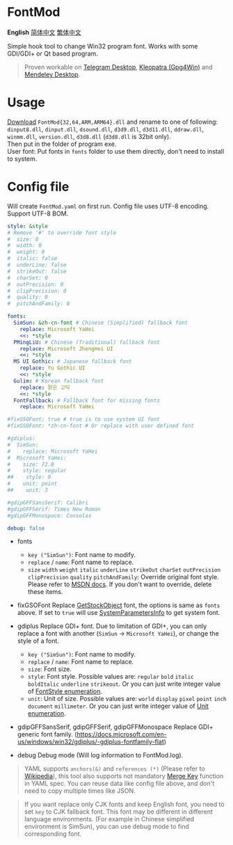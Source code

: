 # FontMod
**English** [简体中文](README.zh_CN.md) [繁体中文](README.zh_TW.md)

Simple hook tool to change Win32 program font. Works with some GDI/GDI+ or Qt based program.

> Proven workable on [Telegram Desktop](https://desktop.telegram.org/), [Kleopatra (Gpg4Win)](https://www.gpg4win.org/) and [Mendeley Desktop](https://www.mendeley.com/download-desktop/).

# Usage
[Download](https://github.com/ysc3839/FontMod/releases) `FontMod{32,64,ARM,ARM64}.dll` and rename to one of following:  
`dinput8.dll`, `dinput.dll`, `dsound.dll`, `d3d9.dll`, `d3d11.dll`, `ddraw.dll`, `winmm.dll`, `version.dll`, `d3d8.dll` (`d3d8.dll` is 32bit only).  
Then put in the folder of program exe.  
User font: Put fonts in `fonts` folder to use them directly, don't need to install to system.

# Config file
Will create `FontMod.yaml` on first run. Config file uses UTF-8 encoding. Support UTF-8 BOM.
```yaml
style: &style
# Remove '#' to override font style
#  size: 0
#  width: 0
#  weight: 0
#  italic: false
#  underLine: false
#  strikeOut: false
#  charSet: 0
#  outPrecision: 0
#  clipPrecision: 0
#  quality: 0
#  pitchAndFamily: 0

fonts:
  SimSun: &zh-cn-font # Chinese (Simplified) fallback font
    replace: Microsoft YaHei
    <<: *style
  PMingLiU: # Chinese (Traditional) fallback font
    replace: Microsoft JhengHei UI
    <<: *style
  MS UI Gothic: # Japanese fallback font
    replace: Yu Gothic UI
    <<: *style
  Gulim: # Korean fallback font
    replace: 맑은 고딕
    <<: *style
  FontFallback: # Fallback font for missing fonts
    replace: Microsoft YaHei

#fixGSOFont: true # true is to use system UI font
#fixGSOFont: *zh-cn-font # Or replace with user defined font

#gdiplus:
#  SimSun:
#    replace: Microsoft YaHei
#  Microsoft YaHei:
#    size: 72.0
#    style: regular
##    style: 0
#    unit: point
##    unit: 3

#gdipGFFSansSerif: Calibri
#gdipGFFSerif: Times New Roman
#gdipGFFMonospace: Consolas

debug: false
```
* fonts
  * `key ("SimSun")`: Font name to modify.
  * `replace` / `name`: Font name to replace.
  * `size` `width` `weight` `italic` `underLine` `strikeOut` `charSet` `outPrecision` `clipPrecision` `quality` `pitchAndFamily`: Override original font style. Please refer to [MSDN docs](https://docs.microsoft.com/en-us/windows/desktop/api/wingdi/ns-wingdi-logfontw). If you don't want to override, delete these items.

* fixGSOFont
Replace [GetStockObject](https://docs.microsoft.com/en-us/windows/desktop/api/winuser/nf-winuser-getsyscolorbrush) font, the options is same as `fonts` above. If set to `true` will use [SystemParametersInfo](https://docs.microsoft.com/en-us/windows/desktop/api/winuser/nf-winuser-systemparametersinfow#spi_getnonclientmetrics) to get system font.

* gdiplus
Replace GDI+ font. Due to limitation of GDI+, you can only replace a font with another (`SimSun` -> `Microsoft YaHei`), or change the style of a font.
  * `key ("SimSun")`: Font name to modify.
  * `replace` / `name`: Font name to replace.
  * `size`: Font size.
  * `style`: Font style. Possible values are: `regular` `bold` `italic` `boldItalic` `underline` `strikeout`. Or you can just write integer value of [FontStyle enumeration](https://docs.microsoft.com/en-us/windows/win32/api/gdiplusenums/ne-gdiplusenums-fontstyle).
  * `unit`: Unit of size. Possible values are: `world` `display` `pixel` `point` `inch` `document` `millimeter`. Or you can just write integer value of [Unit enumeration](https://docs.microsoft.com/en-us/windows/win32/api/gdiplusenums/ne-gdiplusenums-unit).

* gdipGFFSansSerif, gdipGFFSerif, gdipGFFMonospace
Replace GDI+ generic font family. (https://docs.microsoft.com/en-us/windows/win32/gdiplus/-gdiplus-fontfamily-flat)

* debug
Debug mode (Will log information to FontMod.log).

> YAML supports `anchors(&)` and `references (*)` (Please refer to [Wikipedia](https://en.wikipedia.org/wiki/YAML#Advanced_components)), this tool also supports not mandatory [Merge Key](https://yaml.org/type/merge.html) function in YAML spec. You can reuse data like config file above, and don't need to copy multiple times like JSON.

> If you want replace only CJK fonts and keep English font, you need to set `key` to CJK fallback font. This font may be different in different language environments. (For example in Chinese simplified environment is SimSun), you can use debug mode to find corresponding font.

